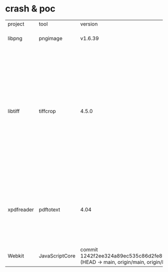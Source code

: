 # crash & poc
<table>
    <tr>
        <td>project</td>
        <td>tool</td>
        <td>version</td>
        <td>source</td>
        <td>path</td>
        <td>function</td>
        <td>type</td>
        <td>issue</td>
        <td>time</td>
    </tr>
    <tr>
        <td>libpng</td>
        <td>pngimage</td>
        <td>v1.6.39</td>
        <td>https://github.com/glennrp/libpng</td>
        <td>./contrib/libtests/pngimage.c:1249</td>
        <td>compare_read()</td>
        <td>heap-buffer-overflow</td>
        <td>https://github.com/glennrp/libpng/issues/481</td>
        <td>2023.6.14</td>
    </tr>
    <tr>
        <td rowspan="10">libtiff</td>
        <td rowspan="10">tiffcrop</td>
        <td rowspan="10">4.5.0</td>
        <td rowspan="10">https://gitlab.com/libtiff/libtiff</td>
        <td>./libtiff/tif_unix.c:345</td>
        <td>_TIFFmemcpy()</td>
        <td>heap-buffer-overflow & heap-use-after-free & SIGSEGV</td>
        <td>https://gitlab.com/libtiff/libtiff/-/issues/573</td>
        <td rowspan="10">2023.5.11</td>        
    </tr>
    <tr>
        <td>./tools/tiffcrop.c:3773</td>
        <td rowspan="2">extractContigSamplesShifted8bits()</td>
        <td rowspan="9">heap-buffer-overflow</td>
        <td>https://gitlab.com/libtiff/libtiff/-/issues/563</td>
    </tr>
    <tr>
        <td>./tools/tiffcrop.c:3760</td>
        <td>https://gitlab.com/libtiff/libtiff/-/issues/562</td>
    </tr>
    <tr>
        <td>./tools/tiffcrop.c:3877</td>
        <td rowspan="2">extractContigSamplesShifted16bits()</td>
        <td>https://gitlab.com/libtiff/libtiff/-/issues/561</td>
    </tr>
    <tr>
        <td>./tools/tiffcrop.c:3863</td>
        <td>https://gitlab.com/libtiff/libtiff/-/issues/564</td>
    </tr>
    <tr>
        <td>./tools/tiffcrop.c:3982</td>
        <td rowspan="3">extractContigSamplesShifted24bits()</td>
        <td>https://gitlab.com/libtiff/libtiff/-/issues/565</td>
    </tr>
    <tr>
        <td>./tools/tiffcrop.c:3984</td>
        <td>https://gitlab.com/libtiff/libtiff/-/issues/566</td>
    </tr>
    <tr>
        <td>./tools/tiffcrop.c:3998</td>
        <td>https://gitlab.com/libtiff/libtiff/-/issues/567</td>
    </tr>
    <tr>
        <td>./tools/tiffcrop.c:4106</td>
        <td rowspan="2">extractContigSamplesShifted32bits()</td>
        <td>https://gitlab.com/libtiff/libtiff/-/issues/568</td>
    </tr>
    <tr>
        <td>./tools/tiffcrop.c:4108,4110,4112,4124</td>
        <td>https://gitlab.com/libtiff/libtiff/-/issues/569</td>
    </tr>
    <tr>
        <td rowspan="5">xpdfreader</td>
        <td rowspan="5">pdftotext</td>
        <td rowspan="5">4.04</td>
        <td rowspan="5">https://dl.xpdfreader.com/xpdf-latest.tar.gz</td>
        <td>./goo/GString.cc:119</td>
        <td>GString::resize(int)</td>
        <td rowspan="4">stack-overflow</td>
        <td>https://forum.xpdfreader.com/viewtopic.php?t=42378</td>
        <td rowspan="5">2022.12.26</td>
    </tr>
    </tr>
        <td>./xpdf/Stream.cc:795</td>
        <td>FileStream::copy()</td>
        <td>https://forum.xpdfreader.com/viewtopic.php?t=42376</td>
    </tr>
    </tr>
        <td>./xpdf/Object.cc:81</td>
        <td>Object::copy(Object*)</td>
        <td>https://forum.xpdfreader.com/viewtopic.php?t=42377</td>
    </tr>
    </tr>
        <td>./goo/gmem.cc:148</td>
        <td>gmalloc(int)</td>
        <td>https://forum.xpdfreader.com/viewtopic.php?t=42379</td>
    </tr>
    <tr>
        <td>./xpdf/TextOutputDev.cc:988</td>
        <td>TextLine::TextLine()</td>
        <td>SIGSEGV</td>
        <td>https://forum.xpdfreader.com/viewtopic.php?t=44307</td>
    </tr>
    <tr>
        <td>Webkit</td>
        <td>JavaScriptCore</td>
        <td>commit 1242f2ee324a89ec535c86d2fe89a86b0e8a1e52 (HEAD -> main, origin/main, origin/HEAD)</td>
        <td>https://github.com/WebKit/WebKit.git</td>
        <td>./Source/bmalloc/libpas/src/libpas/pas_debug_heap.h:105</td>
        <td>pas_debug_heap_allocate()</td>
        <td>memory leaks</td>
        <td>https://bugs.webkit.org/show_bug.cgi?id=262370</td>
        <td>2023.9.29</td>
    </tr>
</table>

